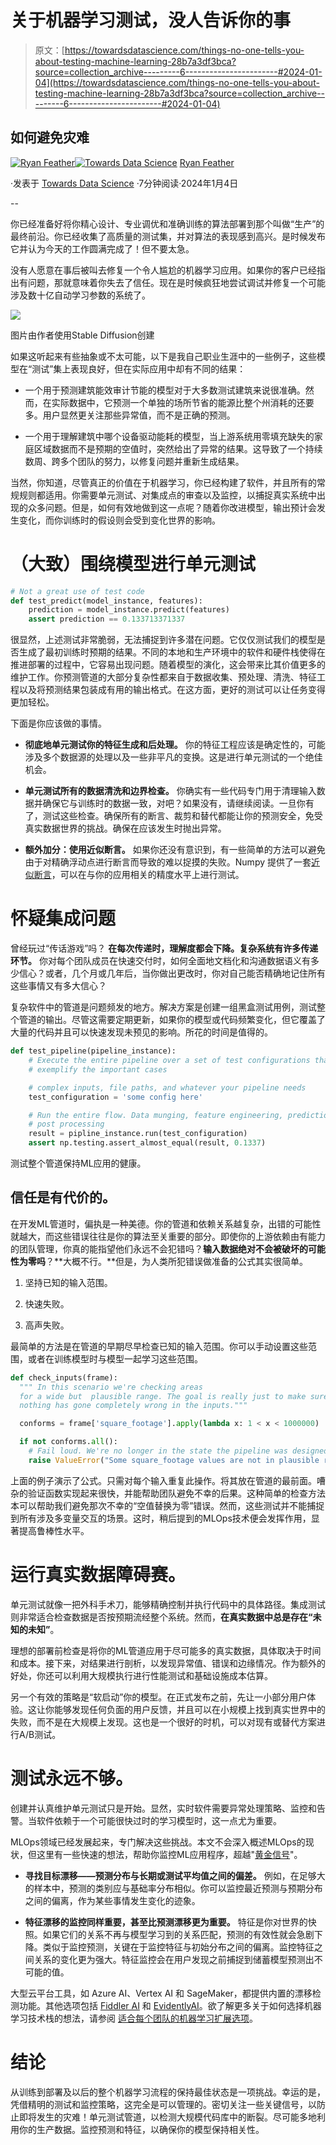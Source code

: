 # **关于机器学习测试，没人告诉你的事**

> 原文：[https://towardsdatascience.com/things-no-one-tells-you-about-testing-machine-learning-28b7a3df3bca?source=collection_archive---------6-----------------------#2024-01-04](https://towardsdatascience.com/things-no-one-tells-you-about-testing-machine-learning-28b7a3df3bca?source=collection_archive---------6-----------------------#2024-01-04)

## 如何避免灾难

[](https://medium.com/@ryan.feather?source=post_page---byline--28b7a3df3bca--------------------------------)[![Ryan Feather](../Images/085e617055a63eed8c00837edef17837.png)](https://medium.com/@ryan.feather?source=post_page---byline--28b7a3df3bca--------------------------------)[](https://towardsdatascience.com/?source=post_page---byline--28b7a3df3bca--------------------------------)[![Towards Data Science](../Images/a6ff2676ffcc0c7aad8aaf1d79379785.png)](https://towardsdatascience.com/?source=post_page---byline--28b7a3df3bca--------------------------------) [Ryan Feather](https://medium.com/@ryan.feather?source=post_page---byline--28b7a3df3bca--------------------------------)

·发表于 [Towards Data Science](https://towardsdatascience.com/?source=post_page---byline--28b7a3df3bca--------------------------------) ·7分钟阅读·2024年1月4日

--

你已经准备好将你精心设计、专业调优和准确训练的算法部署到那个叫做“生产”的最终前沿。你已经收集了高质量的测试集，并对算法的表现感到高兴。是时候发布它并认为今天的工作圆满完成了！但不要太急。

没有人愿意在事后被叫去修复一个令人尴尬的机器学习应用。如果你的客户已经指出有问题，那就意味着你失去了信任。现在是时候疯狂地尝试调试并修复一个可能涉及数十亿自动学习参数的系统了。

![](../Images/9267516a16e656b2cc2a69feebc53c5f.png)

图片由作者使用Stable Diffusion创建

如果这听起来有些抽象或不太可能，以下是我自己职业生涯中的一些例子，这些模型在“测试”集上表现良好，但在实际应用中却有不同的结果：

+   一个用于预测建筑能效审计节能的模型对于大多数测试建筑来说很准确。然而，在实际数据中，它预测一个单独的场所节省的能源比整个州消耗的还要多。用户显然更关注那些异常值，而不是正确的预测。

+   一个用于理解建筑中哪个设备驱动能耗的模型，当上游系统用零填充缺失的家庭区域数据而不是预期的空值时，突然给出了异常的结果。这导致了一个持续数周、跨多个团队的努力，以修复问题并重新生成结果。

当然，你知道，尽管真正的价值在于机器学习，你已经构建了软件，并且所有的常规规则都适用。你需要单元测试、对集成点的审查以及监控，以捕捉真实系统中出现的众多问题。但是，如何有效地做到这一点呢？随着你改进模型，输出预计会发生变化，而你训练时的假设则会受到变化世界的影响。

# **（大致）围绕模型进行单元测试**

```py
# Not a great use of test code
def test_predict(model_instance, features):
    prediction = model_instance.predict(features)
    assert prediction == 0.133713371337
```

很显然，上述测试非常脆弱，无法捕捉到许多潜在问题。它仅仅测试我们的模型是否生成了最初训练时预期的结果。不同的本地和生产环境中的软件和硬件栈使得在推进部署的过程中，它容易出现问题。随着模型的演化，这会带来比其价值更多的维护工作。你预测管道的大部分复杂性都来自于数据收集、预处理、清洗、特征工程以及将预测结果包装成有用的输出格式。在这方面，更好的测试可以让任务变得更加轻松。

下面是你应该做的事情。

+   **彻底地单元测试你的特征生成和后处理。** 你的特征工程应该是确定性的，可能涉及多个数据源的处理以及一些非平凡的变换。这是进行单元测试的一个绝佳机会。

+   **单元测试所有的数据清洗和边界检查。** 你确实有一些代码专门用于清理输入数据并确保它与训练时的数据一致，对吧？如果没有，请继续阅读。一旦你有了，测试这些检查。确保所有的断言、裁剪和替代都能让你的预测安全，免受真实数据世界的挑战。确保在应该发生时抛出异常。

+   **额外加分：使用近似断言。** 如果你还没有意识到，有一些简单的方法可以避免由于对精确浮动点进行断言而导致的难以捉摸的失败。Numpy 提供了一套[近似断言](https://numpy.org/doc/stable/reference/routines.testing.html)，可以在与你的应用相关的精度水平上进行测试。

# **怀疑集成问题**

曾经玩过“传话游戏”吗？ **在每次传递时，理解度都会下降。复杂系统有许多传递环节。** 你对每个团队成员在快速交付时，如何全面地文档化和沟通数据语义有多少信心？或者，几个月或几年后，当你做出更改时，你对自己能否精确地记住所有这些事情又有多大信心？

复杂软件中的管道是问题频发的地方。解决方案是创建一组黑盒测试用例，测试整个管道的输出。尽管这需要定期更新，如果你的模型或代码频繁变化，但它覆盖了大量的代码并且可以快速发现未预见的影响。所花的时间是值得的。

```py
def test_pipeline(pipeline_instance):
    # Execute the entire pipeline over a set of test configurations that 
    # exemplify the important cases

    # complex inputs, file paths, and whatever your pipeline needs
    test_configuration = 'some config here'

    # Run the entire flow. Data munging, feature engineering, prediction, 
    # post processing
    result = pipline_instance.run(test_configuration)
    assert np.testing.assert_almost_equal(result, 0.1337)
```

测试整个管道保持ML应用的健康。

## 信任是有代价的。

在开发ML管道时，偏执是一种美德。你的管道和依赖关系越复杂，出错的可能性就越大，而这些错误往往是你的算法至关重要的部分。即使你的上游依赖由有能力的团队管理，你真的能指望他们永远不会犯错吗？**输入数据绝对不会被破坏的可能性为零吗**？**大概不行。**但是，为人类所犯错误做准备的公式其实很简单。

1.  坚持已知的输入范围。

1.  快速失败。

1.  高声失败。

最简单的方法是在管道的早期尽早检查已知的输入范围。你可以手动设置这些范围，或者在训练模型时与模型一起学习这些范围。

```py
def check_inputs(frame):
  """ In this scenario we're checking areas
  for a wide but  plausible range. The goal is really just to make sure
  nothing has gone completely wrong in the inputs."""

  conforms = frame['square_footage'].apply(lambda x: 1 < x < 1000000)

  if not conforms.all():
    # Fail loud. We're no longer in the state the pipeline was designed for.
    raise ValueError("Some square_footage values are not in plausible range") 
```

上面的例子演示了公式。只需对每个输入重复此操作。将其放在管道的最前面。嘈杂的验证函数实现起来很快，并能帮助团队避免不幸的后果。这种简单的检查方法本可以帮助我们避免那次不幸的“空值替换为零”错误。然而，这些测试并不能捕捉到所有涉及多变量交互的场景。这时，稍后提到的MLOps技术便会发挥作用，显著提高鲁棒性水平。

# 运行真实数据障碍赛。

单元测试就像一把外科手术刀，能够精确控制并执行代码中的具体路径。集成测试则非常适合检查数据是否按预期流经整个系统。然而，**在真实数据中总是存在“未知的未知”**。

理想的部署前检查是将你的ML管道应用于尽可能多的真实数据，具体取决于时间和成本。接下来，对结果进行剖析，以发现异常值、错误和边缘情况。作为额外的好处，你还可以利用大规模执行进行性能测试和基础设施成本估算。

另一个有效的策略是“软启动”你的模型。在正式发布之前，先让一小部分用户体验。这让你能够发现任何负面的用户反馈，并且可以在小规模上找到真实世界中的失败，而不是在大规模上发现。这也是一个很好的时机，可以对现有或替代方案进行A/B测试。

# **测试永远不够**。

创建并认真维护单元测试只是开始。显然，实时软件需要异常处理策略、监控和告警。当软件依赖于一个可能很快过时的学习模型时，这一点尤为重要。

MLOps领域已经发展起来，专门解决这些挑战。本文不会深入概述MLOps的现状，但这里有一些快速的想法，帮助你监控ML应用程序，超越"[黄金信号](https://sre.google/sre-book/monitoring-distributed-systems/#xref_monitoring_golden-signals)"。

+   **寻找目标漂移——预测分布与长期或测试平均值之间的偏差。** 例如，在足够大的样本中，预测的类别应与基础率分布相似。你可以监控最近预测与预期分布之间的偏离，作为某些事情发生变化的迹象。

+   **特征漂移的监控同样重要，甚至比预测漂移更为重要。** 特征是你对世界的快照。如果它们的关系不再与模型学习到的关系匹配，预测的有效性就会急剧下降。类似于监控预测，关键在于监控特征与初始分布之间的偏离。监控特征之间关系的变化更为强大。特征监控会在用户发现之前捕捉到储蓄模型预测出不可能的值。

大型云平台工具，如 Azure AI、Vertex AI 和 SageMaker，都提供内置的漂移检测功能。其他选项包括 [Fiddler AI](https://www.fiddler.ai/) 和 [EvidentlyAI](https://www.evidentlyai.com/)。欲了解更多关于如何选择机器学习技术栈的想法，请参阅 [适合每个团队的机器学习扩展选项](https://medium.com/towards-data-science/machine-learning-scaling-options-for-every-team-5e713d66bf03)。

# 结论

从训练到部署及以后的整个机器学习流程的保持最佳状态是一项挑战。幸运的是，凭借精明的测试和监控策略，这完全是可以管理的。密切关注一些关键信号，以防止即将发生的灾难！单元测试管道，以检测大规模代码库中的断裂。尽可能多地利用你的生产数据。监控预测和特征，以确保你的模型保持相关性。
